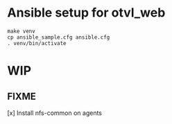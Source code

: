 # Ansible setup for otvl_web

    make venv
    cp ansible_sample.cfg ansible.cfg
    . venv/bin/activate

# WIP

## FIXME

[x] Install nfs-common on agents
